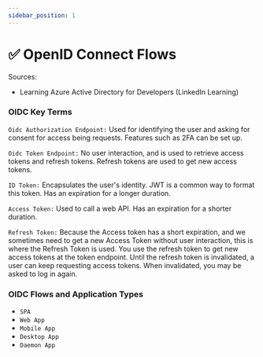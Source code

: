 ```yaml
---
sidebar_position: 1
---
```


# ✅ OpenID Connect Flows


Sources:
 - Learning Azure Active Directory for Developers (LinkedIn Learning)


### OIDC Key Terms

`Oidc Authorization Endpoint:` Used for identifying the user and asking for consent for access being requests. Features such as 2FA can be set up.

`Oidc Token Endpoint:` No user interaction, and is used to retrieve access tokens and refresh tokens. Refresh tokens are used to get new access tokens.

`ID Token:` Encapsulates the user's identity. JWT is a common way to format this token. Has an expiration for a longer duration.

`Access Token:` Used to call a web API. Has an expiration for a shorter duration.

`Refresh Token:` Because the Access token has a short expiration, and we sometimes need to get a new Access Token without user interaction, this is where the Refresh Token is used. You use the refresh token to get new access tokens at the token endpoint. Until the refresh token is invalidated, a user can keep requesting access tokens. When invalidated, you may be asked to log in again.

### OIDC Flows and Application Types

* `SPA` 
* `Web App`
* `Mobile App`
* `Desktop App`
* `Daemon App`
